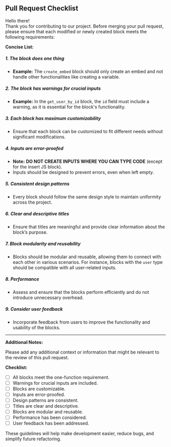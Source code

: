 ## Pull Request Checklist

Hello there!  
Thank you for contributing to our project. Before merging your pull request, please ensure that each modified or newly created block meets the following requirements:

**Concise List:**

##### 1. The block does one thing
- **Example:** The `create_embed` block should only create an embed and not handle other functionalities like creating a variable.

##### 2. The block has warnings for crucial inputs
- **Example:** In the `get_user_by_id` block, the `id` field must include a warning, as it is essential for the block's functionality.

##### 3. Each block has maximum customizability
- Ensure that each block can be customized to fit different needs without significant modifications.

##### 4. Inputs are error-proofed
- **Note:** **DO NOT CREATE INPUTS WHERE YOU CAN TYPE CODE** (except for the insert JS block).
- Inputs should be designed to prevent errors, even when left empty.

##### 5. Consistent design patterns
- Every block should follow the same design style to maintain uniformity across the project.

##### 6. Clear and descriptive titles
- Ensure that titles are meaningful and provide clear information about the block’s purpose.

##### 7. Block modularity and reusability
- Blocks should be modular and reusable, allowing them to connect with each other in various scenarios. For instance, blocks with the `user` type should be compatible with all user-related inputs.

##### 8. Performance
- Assess and ensure that the blocks perform efficiently and do not introduce unnecessary overhead.

##### 9. Consider user feedback
- Incorporate feedback from users to improve the functionality and usability of the blocks.

---

**Additional Notes:**

Please add any additional context or information that might be relevant to the review of this pull request. 

**Checklist:**

- [ ] All blocks meet the one-function requirement.
- [ ] Warnings for crucial inputs are included.
- [ ] Blocks are customizable.
- [ ] Inputs are error-proofed.
- [ ] Design patterns are consistent.
- [ ] Titles are clear and descriptive.
- [ ] Blocks are modular and reusable.
- [ ] Performance has been considered.
- [ ] User feedback has been addressed.

These guidelines will help make development easier, reduce bugs, and simplify future refactoring.

